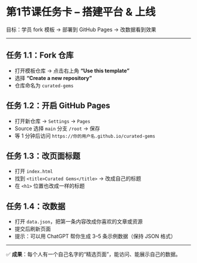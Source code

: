 # 第1节课任务卡 – 搭建平台 & 上线

目标：学员 fork 模板 → 部署到 GitHub Pages → 改数据看到效果

---

## 任务 1.1：Fork 仓库
- 打开模板仓库 → 点击右上角 **“Use this template”**
- 选择 **“Create a new repository”**
- 仓库命名为 `curated-gems`

## 任务 1.2：开启 GitHub Pages
- 打开新仓库 → `Settings` → `Pages`
- Source 选择 `main` 分支 `/root` → 保存
- 等 1 分钟后访问 `https://你的用户名.github.io/curated-gems`

## 任务 1.3：改页面标题
- 打开 `index.html`
- 找到 `<title>Curated Gems</title>` → 改成自己的标题
- 在 `<h1>` 位置也改成一样的标题

## 任务 1.4：改数据
- 打开 `data.json`，把第一条内容改成你喜欢的文章或资源
- 提交后刷新页面
- 提示：可以用 ChatGPT 帮你生成 3–5 条示例数据（保持 JSON 格式）

---

✅ **成果**：每个人有一个自己名字的“精选页面”，能访问、能展示自己的数据。
